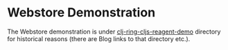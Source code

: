 # Webstore Demonstration

The Webstore demonstration is under [clj-ring-cljs-reagent-demo](../clj-ring-cljs-reagent-demo) directory for historical reasons (there are Blog links to that directory etc.).
